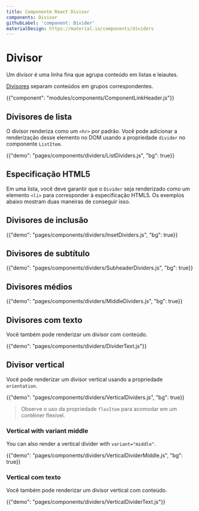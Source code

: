 ```yaml
---
title: Componente React Divisor
components: Divisor
githubLabel: 'component: Divider'
materialDesign: https://material.io/components/dividers
---
```


# Divisor

<p class="description">Um divisor é uma linha fina que agrupa conteúdo em listas e leiautes.</p>

[Divisores](https://material.io/design/components/dividers.html) separam conteúdos em grupos correspondentes.

{{"component": "modules/components/ComponentLinkHeader.js"}}

## Divisores de lista

O divisor renderiza como um `<hr>` por padrão. Você pode adicionar a renderização desse elemento no DOM usando a propriedade `divider` no componente `ListItem`.

{{"demo": "pages/components/dividers/ListDividers.js", "bg": true}}

## Especificação HTML5

Em uma lista, você deve garantir que o `Divider` seja renderizado como um elemento `<li>` para corresponder à especificação HTML5. Os exemplos abaixo mostram duas maneiras de conseguir isso.

## Divisores de inclusão

{{"demo": "pages/components/dividers/InsetDividers.js", "bg": true}}

## Divisores de subtítulo

{{"demo": "pages/components/dividers/SubheaderDividers.js", "bg": true}}

## Divisores médios

{{"demo": "pages/components/dividers/MiddleDividers.js", "bg": true}}

## Divisores com texto

Você também pode renderizar um divisor com conteúdo.

{{"demo": "pages/components/dividers/DividerText.js"}}

## Divisor vertical

Você pode renderizar um divisor vertical usando a propriedade `orientation`.

{{"demo": "pages/components/dividers/VerticalDividers.js", "bg": true}}

> Observe o uso da propriedade `flexItem` para acomodar em um contêiner flexível.

### Vertical with variant middle

You can also render a vertical divider with `variant="middle"`.

{{"demo": "pages/components/dividers/VerticalDividerMiddle.js", "bg": true}}

### Vertical com texto

Você também pode renderizar um divisor vertical com conteúdo.

{{"demo": "pages/components/dividers/VerticalDividerText.js"}}
